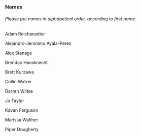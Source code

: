 ### Names
###### *Please put names in alphabetical order, according to first name.*

Adam Reichanadter

Alejandro-Jeronimo Ayala-Perez

Alex Stanage

Brendan Hansknecht

Brett Kurzawa

Collin Walker

Darren Wiltse

Jo Taylor

Kavan Ferguson

Marissa Walther

Piper Dougherty

